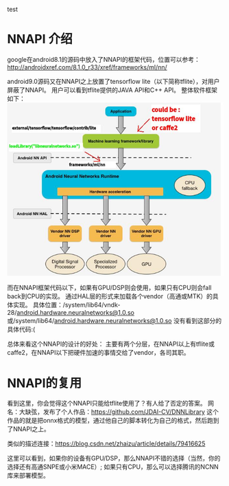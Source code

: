 test

# NNAPI 介绍
google在android8.1的源码中放入了NNAPI的框架代码，位置可以参考：
http://androidxref.com/8.1.0_r33/xref/frameworks/ml/nn/

android9.0源码又在NNAPI之上放置了tensorflow lite（以下简称tflite），对用户屏蔽了NNAPI。
用户可以看到tflite提供的JAVA API和C++ API。
整体软件框架如下：
![tflite + NNAPI + vendor accelerate](https://github.com/frankieGitHub/myAI/blob/master/srcImg/androidNNAPI.jpg)

而在NNAPI框架代码以下，如果有GPU/DSP则会使用，如果只有CPU则会fall back到CPU的实现。
通过HAL层的形式来加载各个vendor（高通或MTK）的具体实现。
具体位置：/system/lib64/vndk-28/android.hardware.neuralnetworks@1.0.so
或/system/lib64/android.hardware.neuralnetworks@1.0.so
没有看到这部分的具体代码:(

总体来看这个NNAPI的设计的好处：
主要有两个分层，在NNAPI以上有tflite或caffe2，在NNAPI以下把硬件加速的事情交给了vendor，各司其职。

# NNAPI的复用
看到这里，你会觉得这个NNAPI只能给tflite使用了？有人给了否定的答案。
网名：大缺弦，发布了个人作品：https://github.com/JDAI-CV/DNNLibrary
这个作品的就是把onnx格式的模型，通过他自己的脚本转化为自己的格式，然后跑到了NNAPI之上。

类似的描述连接：https://blog.csdn.net/zhaizu/article/details/79416625


这里可以看到，如果你的设备有GPU/DSP，那么NNAPI不错的选择（当然，你的选择还有高通SNPE或小米MACE）;
如果只有CPU，那么可以选择腾讯的NCNN库来部署模型。



